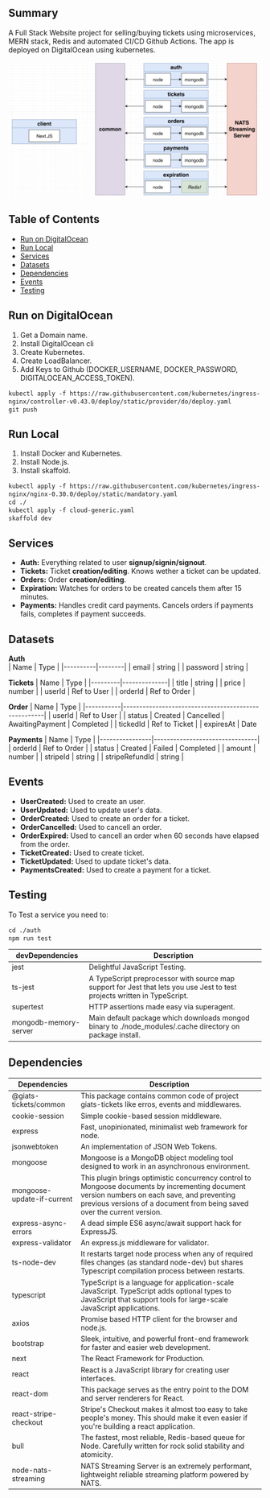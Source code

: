 ## Summary
A Full Stack Website project for selling/buying tickets using microservices, MERN stack, Redis and automated CI/CD Github Actions. The app is deployed on DigitalOcean using kubernetes.

![alt text](https://github.com/vishalrajofficial/TicketMate/blob/main/Map.PNG)

## Table of Contents
- [Run on DigitalOcean](#run-on-digitalocean)
- [Run Local](#run-local)
- [Services](#services)
- [Datasets](#datasets)
- [Dependencies](#dependencies)
- [Events](#events)
- [Testing](#testing)


## Run on DigitalOcean
1. Get a Domain name.
2. Install DigitalOcean cli
3. Create Kubernetes.
4. Create LoadBalancer.
5. Add Keys to Github (DOCKER_USERNAME, DOCKER_PASSWORD, DIGITALOCEAN_ACCESS_TOKEN).
```
kubectl apply -f https://raw.githubusercontent.com/kubernetes/ingress-nginx/controller-v0.43.0/deploy/static/provider/do/deploy.yaml
git push
```

## Run Local
1. Install Docker and Kubernetes.
2. Install Node.js.
3. Install skaffold.
```
kubectl apply -f https://raw.githubusercontent.com/kubernetes/ingress-nginx/nginx-0.30.0/deploy/static/mandatory.yaml
cd ./
kubectl apply -f cloud-generic.yaml
skaffold dev
```

## Services

- **Auth:** Everything related to user **signup/signin/signout**.
- **Tickets:** Ticket **creation/editing**. Knows wether a ticket can be updated.
- **Orders:** Order **creation/editing**.
- **Expiration:** Watches for orders to be created cancels them after 15 minutes.
- **Payments:** Handles credit card payments. Cancels orders if payments fails, completes if payment succeeds.


## Datasets

**Auth**                
| Name     | Type   |
|----------|--------|
| email    | string |
| password | string |


**Tickets**
| Name    | Type         |
|---------|--------------|
| title   | string       |
| price   | number       |
| userId  | Ref to User  |
| orderId | Ref to Order |


**Order**
| Name      | Type                                                |
|-----------|-----------------------------------------------------|
| userId    | Ref to User                                         |
| status    | Created \| Cancelled \| AwaitingPayment \| Completed |
| tickedId  | Ref to Ticket                                       |
| expiresAt | Date   

**Payments**
| Name           | Type                           |
|----------------|--------------------------------|
| orderId        | Ref to Order                   |
| status         | Created \| Failed \| Completed |
| amount         | number                         |
| stripeId       | string                         |
| stripeRefundId | string                         |

## Events
- **UserCreated:** Used to create an user.
- **UserUpdated:** Used to update user's data.
- **OrderCreated:** Used to create an order for a ticket.
- **OrderCancelled:** Used to cancell an order.
- **OrderExpired:** Used to cancell an order when 60 seconds have elapsed from the order.
- **TicketCreated:** Used to create ticket.
- **TicketUpdated:** Used to update ticket's data.
- **PaymentsCreated:** Used to create a payment for a ticket.

## Testing

To Test a service you need to:
```
cd ./auth
npm run test
```

| devDependencies       | Description                                                                                                               |
|-----------------------|---------------------------------------------------------------------------------------------------------------------------|
| jest                  | Delightful JavaScript Testing.                                                                                            |
| ts-jest               | A TypeScript preprocessor with source map support for Jest that lets you use Jest to test projects written in TypeScript. |
| supertest             | HTTP assertions made easy via superagent.                                                                                 |
| mongodb-memory-server | Main default package which downloads mongod binary to ./node_modules/.cache directory on package install.                 |

## Dependencies

| Dependencies               | Description                                                                                                                                                                                                              |
|----------------------------|--------------------------------------------------------------------------------------------------------------------------------------------------------------------------------------------------------------------------|
| @giats-tickets/common      | This package contains common code of project giats-tickets like erros, events and middlewares.                                                                                                                           |
| cookie-session             | Simple cookie-based session middleware.                                                                                                                                                                                  |                                                                                                                                                         |
| express                    | Fast, unopinionated, minimalist web framework for node.                                                                                                                                                                  |                                                                                                                                                                      |
| jsonwebtoken               | An implementation of JSON Web Tokens.                                                                                                                                                                                    |                                                                                                                                                                |
| mongoose                   | Mongoose is a MongoDB object modeling tool designed to work in an asynchronous environment.                                                                                                                              |                                                                                                                                                                    |
| mongoose-update-if-current | This plugin brings optimistic concurrency control to Mongoose documents by incrementing document version numbers on each save, and preventing previous versions of a document from being saved over the current version. |
| express-async-errors       | A dead simple ES6 async/await support hack for ExpressJS.                                                                                                                                                                |
| express-validator          | An express.js middleware for validator.                                                                                                                                                                                  |
| ts-node-dev                | It restarts target node process when any of required files changes (as standard node-dev) but shares Typescript compilation process between restarts.                                                                    |
| typescript                 | TypeScript is a language for application-scale JavaScript. TypeScript adds optional types to JavaScript that support tools for large-scale JavaScript applications.                                                      |
| axios                      | Promise based HTTP client for the browser and node.js.                                                                                                                                                                   |
| bootstrap                  | Sleek, intuitive, and powerful front-end framework for faster and easier web development.                                                                                                                                |
| next                       | The React Framework for Production.                                                                                                                                                                                      |
| react                      | React is a JavaScript library for creating user interfaces.                                                                                                                                                              |
| react-dom                  | This package serves as the entry point to the DOM and server renderers for React.                                                                                                                                        |
| react-stripe-checkout      | Stripe's Checkout makes it almost too easy to take people's money. This should make it even easier if you're building a react application.                                                                               |
| bull                       | The fastest, most reliable, Redis-based queue for Node. Carefully written for rock solid stability and atomicity.                                                                                                        |
| node-nats-streaming        | NATS Streaming Server is an extremely performant, lightweight reliable streaming platform powered by NATS.                                                                                                               |

